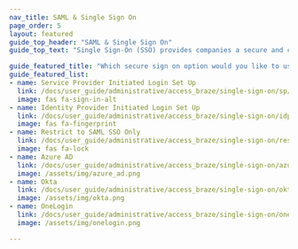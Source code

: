 ```yaml
---
nav_title: SAML & Single Sign On
page_order: 5
layout: featured
guide_top_header: "SAML & Single Sign On"
guide_top_text: "Single Sign-On (SSO) provides companies a secure and centralized way of controlling access to the Braze dashboard. In short, a single set of credentials can be used to access different applications, including Braze. <br> <br> Braze supports Google SSO support via Open ID Connect and SAML SSO which supports the latest Security Assertion Markup Language (SAML 2.0) industry standards. <br> <br> <i>Google SSO and SAML SSO support are only available to Enterprise and Pro customers. Please contact your Braze Account Manager for more details.</i>"

guide_featured_title: "Which secure sign on option would you like to use?"
guide_featured_list:
- name: Service Provider Initiated Login Set Up
  link: /docs/user_guide/administrative/access_braze/single-sign-on/sp/
  image: fas fa-sign-in-alt
- name: Identity Provider Initiated Login Set Up
  link: /docs/user_guide/administrative/access_braze/single-sign-on/idp/
  image: fas fa-fingerprint
- name: Restrict to SAML SSO Only
  link: /docs/user_guide/administrative/access_braze/single-sign-on/restriction/
  image: fas fa-lock
- name: Azure AD
  link: /docs/user_guide/administrative/access_braze/single-sign-on/azure_ad/
  image: /assets/img/azure_ad.png
- name: Okta
  link: /docs/user_guide/administrative/access_braze/single-sign-on/okta/
  image: /assets/img/okta.png
- name: OneLogin
  link: /docs/user_guide/administrative/access_braze/single-sign-on/onelogin/
  image: /assets/img/onelogin.png

---
```

